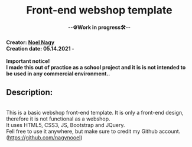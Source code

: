 <h1 align="center">Front-end webshop template</h1>
<h4 align="center">--⚙️Work in progress🛠--</h4>
<b>Creator: <a href="https://github.com/nagynooel">Noel Nagy</a></b>
<br><b>Creation date: 05.14.2021 -</b>
<br><br><b>Important notice!</b>
<br><b>I made this out of practice as a school project and it is is not intended to be used in any commercial environment..</b>
<h2>Description:</h2>
<br>This is a basic webshop front-end template. It is only a front-end design, therefore it is not functional as a webshop.
<br>It uses HTML5, CSS3, JS, Bootstrap and JQuery.
<br>Fell free to use it anywhere, but make sure to credit my Github account. (<a href="https://github.com/nagynooel">https://github.com/nagynooel</a>)
